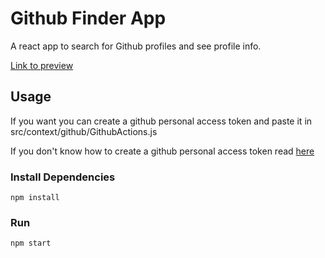 # Github Finder App

A react app to search for Github profiles and see profile info.

[Link to preview](https://github-finder-app-tcskiran.vercel.app/)

## Usage

If you want you can create a github personal access token and paste it in src/context/github/GithubActions.js

If you don't know how to create a github personal access token read [here](https://docs.github.com/en/authentication/keeping-your-account-and-data-secure/creating-a-personal-access-token)

### Install Dependencies

```
npm install
```

### Run

```
npm start
```
